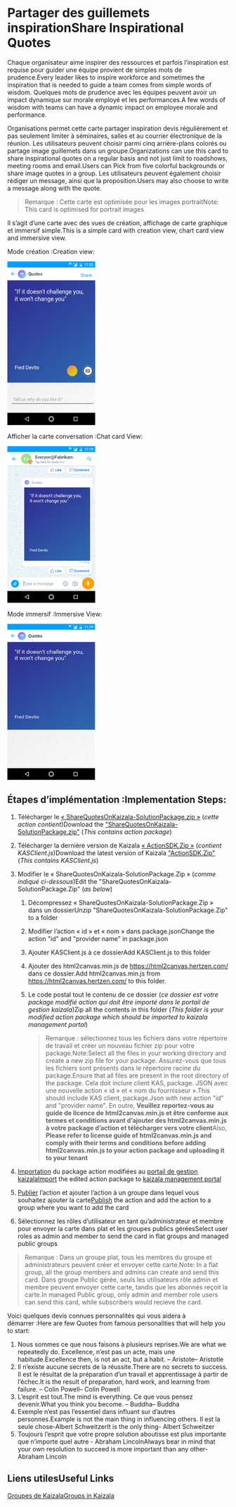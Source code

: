 # <a name="share-inspirational-quotes"></a><span data-ttu-id="c50f3-101">Partager des guillemets inspiration</span><span class="sxs-lookup"><span data-stu-id="c50f3-101">Share Inspirational Quotes</span></span>

<span data-ttu-id="c50f3-102">Chaque organisateur aime inspirer des ressources et parfois l’inspiration est requise pour guider une équipe provient de simples mots de prudence.</span><span class="sxs-lookup"><span data-stu-id="c50f3-102">Every leader likes to inspire workforce and sometimes the inspiration that is needed to guide a team comes from simple words of wisdom.</span></span> <span data-ttu-id="c50f3-103">Quelques mots de prudence avec les équipes peuvent avoir un impact dynamique sur morale employé et les performances.</span><span class="sxs-lookup"><span data-stu-id="c50f3-103">A few words of wisdom with teams can have a dynamic impact on employee morale and performance.</span></span> 

<span data-ttu-id="c50f3-104">Organisations permet cette carte partager inspiration devis régulièrement et pas seulement limiter à séminaires, salles et au courrier électronique de la réunion. Les utilisateurs peuvent choisir parmi cinq arrière-plans colorés ou partage image guillemets dans un groupe.</span><span class="sxs-lookup"><span data-stu-id="c50f3-104">Organizations can use this card to share inspirational quotes on a regular basis and not just limit to roadshows, meeting rooms and email.Users can Pick from five colorful backgrounds or share image quotes in a group.</span></span> <span data-ttu-id="c50f3-105">Les utilisateurs peuvent également choisir rédiger un message, ainsi que la proposition.</span><span class="sxs-lookup"><span data-stu-id="c50f3-105">Users may also choose to write a message along with the quote.</span></span> 

> <span data-ttu-id="c50f3-106">Remarque : Cette carte est optimisée pour les images portrait</span><span class="sxs-lookup"><span data-stu-id="c50f3-106">Note: This card is optimised for portrait images</span></span> 

<span data-ttu-id="c50f3-107">Il s’agit d’une carte avec des vues de création, affichage de carte graphique et immersif simple.</span><span class="sxs-lookup"><span data-stu-id="c50f3-107">This is a simple card with creation view, chart card view and immersive view.</span></span>

<span data-ttu-id="c50f3-108">Mode création :</span><span class="sxs-lookup"><span data-stu-id="c50f3-108">Creation view:</span></span>

<img src="InspirationalQuotes@WorkplaceImages/1.png" alt="Chat card view Logo" width="200" />

<span data-ttu-id="c50f3-109">Afficher la carte conversation :</span><span class="sxs-lookup"><span data-stu-id="c50f3-109">Chat card View:</span></span>

<img src="InspirationalQuotes@WorkplaceImages/2.png" alt="Chat card view Logo" width="200" />

<span data-ttu-id="c50f3-110">Mode immersif :</span><span class="sxs-lookup"><span data-stu-id="c50f3-110">Immersive View:</span></span>

<img src="InspirationalQuotes@WorkplaceImages/3.png" alt="Chat card view Logo" width="200" />

## <a name="implementation-steps"></a><span data-ttu-id="c50f3-111">Étapes d’implémentation :</span><span class="sxs-lookup"><span data-stu-id="c50f3-111">Implementation Steps:</span></span>
1. <span data-ttu-id="c50f3-112">Télécharger le [« ShareQuotesOnKaizala-SolutionPackage.zip »](https://github.com/MicrosoftDocs/kaizala-docs/blob/master/Articles/BusinessSolutions/Life%40Work/InspirationalQuotes%40Workplace/ShareQuotesOnKaizala-SolutionPackage.zip) (*cette action contient*)</span><span class="sxs-lookup"><span data-stu-id="c50f3-112">Download the ["ShareQuotesOnKaizala-SolutionPackage.zip"](https://github.com/MicrosoftDocs/kaizala-docs/blob/master/Articles/BusinessSolutions/Life%40Work/InspirationalQuotes%40Workplace/ShareQuotesOnKaizala-SolutionPackage.zip) (*This contains action package*)</span></span>
2. <span data-ttu-id="c50f3-113">Télécharger la dernière version de Kaizala [« ActionSDK.Zip »](https://manage.kaiza.la/MiniApps/DownloadSDK) (*contient KASClient.js*)</span><span class="sxs-lookup"><span data-stu-id="c50f3-113">Download the latest version of Kaizala ["ActionSDK.Zip"](https://manage.kaiza.la/MiniApps/DownloadSDK) (*This contains KASClient.js*)</span></span>
3. <span data-ttu-id="c50f3-114">Modifier le « ShareQuotesOnKaizala-SolutionPackage.Zip » (*comme indiqué ci-dessous*)</span><span class="sxs-lookup"><span data-stu-id="c50f3-114">Edit the "ShareQuotesOnKaizala-SolutionPackage.Zip" (*as below*)</span></span>
   1. <span data-ttu-id="c50f3-115">Décompressez « ShareQuotesOnKaizala-SolutionPackage.Zip » dans un dossier</span><span class="sxs-lookup"><span data-stu-id="c50f3-115">Unzip "ShareQuotesOnKaizala-SolutionPackage.Zip" to a folder</span></span>
   2. <span data-ttu-id="c50f3-116">Modifier l’action « id » et « nom » dans package.json</span><span class="sxs-lookup"><span data-stu-id="c50f3-116">Change the action "id" and "provider name" in package.json</span></span>
   3. <span data-ttu-id="c50f3-117">Ajouter KASClient.js à ce dossier</span><span class="sxs-lookup"><span data-stu-id="c50f3-117">Add KASClient.js to this folder</span></span> 
   4. <span data-ttu-id="c50f3-118">Ajouter des html2canvas.min.js de https://html2canvas.hertzen.com/ dans ce dossier.</span><span class="sxs-lookup"><span data-stu-id="c50f3-118">Add html2canvas.min.js from https://html2canvas.hertzen.com/ to this folder.</span></span>
   5. <span data-ttu-id="c50f3-119">Le code postal tout le contenu de ce dossier (*ce dossier est votre package modifié action qui doit être importé dans le portail de gestion kaizala*)</span><span class="sxs-lookup"><span data-stu-id="c50f3-119">Zip all the contents in this folder (*This folder is your modified action package which should be imported to kaizala management portal*)</span></span> 
       
      > <span data-ttu-id="c50f3-120">Remarque : sélectionnez tous les fichiers dans votre répertoire de travail et créer un nouveau fichier zip pour votre package.</span><span class="sxs-lookup"><span data-stu-id="c50f3-120">Note:Select all the files in your working directory and create a new zip file for your package.</span></span> <span data-ttu-id="c50f3-121">Assurez-vous que tous les fichiers sont présents dans le répertoire racine du package.</span><span class="sxs-lookup"><span data-stu-id="c50f3-121">Ensure that all files are present in the root directory of the package.</span></span> <span data-ttu-id="c50f3-122">Cela doit inclure client KAS, package. JSON avec une nouvelle action « id » et « nom du fournisseur ».</span><span class="sxs-lookup"><span data-stu-id="c50f3-122">This should include KAS client, package.Json with new action "id" and "provider name".</span></span> <span data-ttu-id="c50f3-123">En outre, **Veuillez reportez-vous au guide de licence de html2canvas.min.js et être conforme aux termes et conditions avant d’ajouter des html2canvas.min.js à votre package d’action et télécharger vers votre client**</span><span class="sxs-lookup"><span data-stu-id="c50f3-123">Also, **Please refer to license guide of html2canvas.min.js and comply with their terms and conditions before adding html2canvas.min.js to your  action package and uploading it to your tenant**</span></span>
       
4. <span data-ttu-id="c50f3-124">[Importation](https://docs.microsoft.com/en-us/kaizala/actions/publish#import-kaizala-action) du package action modifiées au [portail de gestion kaizala](https://manage.kaiza.la/)</span><span class="sxs-lookup"><span data-stu-id="c50f3-124">[Import](https://docs.microsoft.com/en-us/kaizala/actions/publish#import-kaizala-action) the edited action package to [kaizala management portal](https://manage.kaiza.la/)</span></span>
5. <span data-ttu-id="c50f3-125">[Publier](https://docs.microsoft.com/en-us/kaizala/actions/publish) l’action et ajouter l’action à un groupe dans lequel vous souhaitez ajouter la carte</span><span class="sxs-lookup"><span data-stu-id="c50f3-125">[Publish](https://docs.microsoft.com/en-us/kaizala/actions/publish) the action and add the action to a group where you want to add the card</span></span>
6. <span data-ttu-id="c50f3-126">Sélectionnez les rôles d’utilisateur en tant qu’administrateur et membre pour envoyer la carte dans plat et les groupes publics gérées</span><span class="sxs-lookup"><span data-stu-id="c50f3-126">Select user roles as admin and member to send the card in flat groups and managed public groups</span></span>

> <span data-ttu-id="c50f3-127">Remarque : Dans un groupe plat, tous les membres du groupe et administrateurs peuvent créer et envoyer cette carte.</span><span class="sxs-lookup"><span data-stu-id="c50f3-127">Note: In a flat group, all the group members and admins can create and send this card.</span></span> <span data-ttu-id="c50f3-128">Dans groupe Public gérée, seuls les utilisateurs rôle admin et membre peuvent envoyer cette carte, tandis que les abonnés reçoit la carte.</span><span class="sxs-lookup"><span data-stu-id="c50f3-128">In managed Public group, only admin and member role users can send this card, while subscribers would recieve the card.</span></span>

<span data-ttu-id="c50f3-129">Voici quelques devis connues personnalités qui vous aidera à démarrer :</span><span class="sxs-lookup"><span data-stu-id="c50f3-129">Here are few Quotes from famous personalities that will help you to start:</span></span>

 1. <span data-ttu-id="c50f3-130">Nous sommes ce que nous faisons à plusieurs reprises.</span><span class="sxs-lookup"><span data-stu-id="c50f3-130">We are what we repeatedly do.</span></span> <span data-ttu-id="c50f3-131">Excellence, n’est pas un acte, mais une habitude.</span><span class="sxs-lookup"><span data-stu-id="c50f3-131">Excellence then, is not an act, but a habit.</span></span> <span data-ttu-id="c50f3-132">– Aristote</span><span class="sxs-lookup"><span data-stu-id="c50f3-132">– Aristotle</span></span>
 2. <span data-ttu-id="c50f3-133">Il n’existe aucune secrets de la réussite.</span><span class="sxs-lookup"><span data-stu-id="c50f3-133">There are no secrets to success.</span></span> <span data-ttu-id="c50f3-134">Il est le résultat de la préparation d’un travail et apprentissage à partir de l’échec.</span><span class="sxs-lookup"><span data-stu-id="c50f3-134">It is the result of preparation, hard work, and learning from failure.</span></span> <span data-ttu-id="c50f3-135">– Colin Powell</span><span class="sxs-lookup"><span data-stu-id="c50f3-135">– Colin Powell</span></span>
 3. <span data-ttu-id="c50f3-136">L’esprit est tout.</span><span class="sxs-lookup"><span data-stu-id="c50f3-136">The mind is everything.</span></span> <span data-ttu-id="c50f3-137">Ce que vous pensez devenir.</span><span class="sxs-lookup"><span data-stu-id="c50f3-137">What you think you become.</span></span> <span data-ttu-id="c50f3-138">– Buddha</span><span class="sxs-lookup"><span data-stu-id="c50f3-138">– Buddha</span></span>
 4. <span data-ttu-id="c50f3-139">Exemple n’est pas l’essentiel dans influant sur d’autres personnes.</span><span class="sxs-lookup"><span data-stu-id="c50f3-139">Example is not the main thing in influencing others.</span></span> <span data-ttu-id="c50f3-140">Il est la seule chose-Albert Schweitzer</span><span class="sxs-lookup"><span data-stu-id="c50f3-140">It is the only thing- Albert Schweitzer</span></span>
 5. <span data-ttu-id="c50f3-141">Toujours l’esprit que votre propre solution aboutisse est plus importante que n’importe quel autre - Abraham Lincoln</span><span class="sxs-lookup"><span data-stu-id="c50f3-141">Always bear in mind that your own resolution to succeed is more important than any other- Abraham Lincoln</span></span>

## <a name="useful-links"></a><span data-ttu-id="c50f3-142">Liens utiles</span><span class="sxs-lookup"><span data-stu-id="c50f3-142">Useful Links</span></span>

[<span data-ttu-id="c50f3-143">Groupes de Kaizala</span><span class="sxs-lookup"><span data-stu-id="c50f3-143">Groups in Kaizala</span></span>](https://docs.microsoft.com/en-us/kaizala/partnerdocs/groupsinkaizala)
